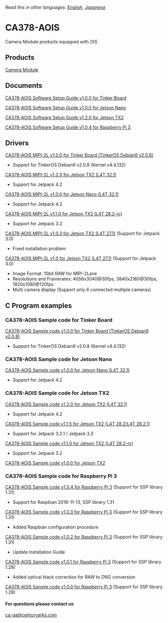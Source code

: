 *Read this in other languages: [English](README.md), [Japanese](README.ja.md)*

# CA378-AOIS

Camera Module products equipped with OIS

## Products

[Camera Module](https://www.centuryarks.com/products/sensor/cm)

## Documents
[CA378-AOIS Software Setup Guide v1.0.0 for Tinker Board](/TinkerBoard)

[CA378-AOIS Software Setup Guide v1.0.0 for Jetson Nano](/JetsonNano)

[CA378-AOIS Software Setup Guide v1.2.0 for Jetson TX2](/JetsonTX2)

[CA378-AOIS Software Setup Guide v1.0.4 for Raspberry Pi 3](/Raspi3)

## Drivers

[CA378-AOIS MIPI-2L v1.0.0 for Tinker Board (TinkerOS Debian9 v2.0.8)](https://github.com/centuryarks/CA378-AOIS/releases/download/TINKER_v1.0.0_v4.4.132(Debian9_v2.0.8)/CA378_v1.0.0_TinkerOS_Debian9_v2.0.8_src_build.tar.gz)
- Support for TinkerOS Debian9 v2.0.8 (Kernel v4.4.132)

[CA378-AOIS MIPI-2L v1.2.0 for Jetson TX2 (L4T 32.1)](https://github.com/centuryarks/CA378-AOIS/releases/download/JSX2_v1.2.0_L4T32.1(Jetpack4.2)/CA378_2L_v1.2.0_L4T32.1_src_build.tar.gz)
- Support for Jetpack 4.2

[CA378-AOIS MIPI-2L v1.0.0 for Jetson Nano (L4T 32.1)](https://github.com/centuryarks/CA378-AOIS/releases/download/JSNano_v1.0.0_L4T32.1(Jetpack4.2)/CA378_v1.0.0_Jetpack4.2_Nano_src_build.tar.gz)
- Support for Jetpack 4.2

[CA378-AOIS MIPI-2L v1.1.0 for Jetson TX2 (L4T 28.2-rc)](https://github.com/centuryarks/CA378-AOIS/releases/download/JSX2_v1.1.5_L4T28.2(Jetpack3.2.1)/CA378_2L_v1.1.5_L4T28.2_src_build.tar.gz)
- Support for Jetpack 3.2

[CA378-AOIS MIPI-2L v1.0.3 for Jetson TX2 (L4T 27.1)](https://github.com/centuryarks/CA378-AOIS/releases/download/v1.0.3/CA378_2L_v1.0.3_L4T27.1.tar.gz)
(Support for Jetpack 3.0)
- Fixed installation problem

[CA378-AOIS MIPI-2L v1.0 for Jetson TX2 (L4T 27.1)](https://github.com/centuryarks/CA378-AOIS/releases/download/v1.0/CA378_2L_v1.0_L4T27.1.tar.gz)
(Support for Jetpack 3.0)
- Image Format: 10bit RAW for MIPI-2Lane
- Resolutions and Framerates: 4056x3040@30fps, 3840x2160@30fps, 1920x1080@120fps
- Multi camera display (Support only 6 connected multiple cameras)

## C Program examples
### CA378-AOIS Sample code for Tinker Board

[CA378-AOIS Sample code v1.0.0 for Tinker Board (TinkerOS Debian9 v2.0.8)](https://github.com/centuryarks/Sample/releases/download/TINKER_v1.0.0_v4.4.132(Debian9_v2.0.8)/demo_v1.0.0_tinker.tar.gz)
- Support for TinkerOS Debian9 v2.0.8 (Kernel v4.4.132)

### CA378-AOIS Sample code for Jetson Nano

[CA378-AOIS Sample code v1.0.0 for Jetson Nano (L4T 32.1)](https://github.com/centuryarks/Sample/releases/download/JSNano_v1.0.0_L4T32.1(Jetpack4.2)/demo_v1.0.0_nano.tar.gz)
- Support for Jetpack 4.2

### CA378-AOIS Sample code for Jetson TX2

[CA378-AOIS Sample code v1.2.0 for Jetson TX2 (L4T 32.1)](https://github.com/centuryarks/Sample/releases/download/v1.2.0/demo_v1.2.0_tx2.tar.gz)
- Support for Jetpack 4.2

[CA378-AOIS Sample code v1.1.5 for Jetson TX2 (L4T 28.2/L4T 28.2.1)](https://github.com/centuryarks/Sample/releases/download/JSX2_v1.1.5(Jetpack3.2.1%2FJetpack3.3)/demo_v1.1.5_tx2.tar.gz)
- Support for Jetpack 3.2.1 / Jetpack 3.3

[CA378-AOIS Sample code v1.1.0 for Jetson TX2 (L4T 28.2-rc)](https://github.com/centuryarks/Sample/releases/download/v1.1.0/demo_v1.1.0_tx2.tar.gz)
- Support for Jetpack 3.2

[CA378-AOIS Sample code v1.0.0 for Jetson TX2](https://github.com/centuryarks/Sample/releases/download/v1.0/demo_v1.0.0_tx2.tar.gz)

### CA378-AOIS Sample code for Raspberry Pi 3
[CA378-AOIS Sample code v1.0.4 for Raspberry Pi 3](https://github.com/centuryarks/Sample/releases/download/v1.0.4/demo_v1.0.4_pi3.tar.gz)
(Support for SSP library 1.31)
- Support for Raspbian 2018-11-13, SSP library 1.31

[CA378-AOIS Sample code v1.0.3 for Raspberry Pi 3](https://github.com/centuryarks/Sample/releases/download/v1.0.3/demo_v1.0.3_pi3.tar.gz)
(Support for SSP library 1.31)
- Added Raspbian configuration procedure

[CA378-AOIS Sample code v1.0.2 for Raspberry Pi 3](https://github.com/centuryarks/Sample/releases/download/v1.0.2/demo_v1.0.2_pi3.tar.gz)
(Support for SSP library 1.31)
- Update Installation Guide

[CA378-AOIS Sample code v1.0.1 for Raspberry Pi 3](https://github.com/centuryarks/Sample/releases/download/v1.0.1/demo_v1.0.1_pi3.tar.gz)
(Support for SSP library 1.28)
- Added optical black correction for RAW to DNG conversion

[CA378-AOIS Sample code v1.0.0 for Raspberry Pi 3](https://github.com/centuryarks/Sample/releases/download/v1.0/demo_v1.0.0_pi3.tar.gz)
(Support for SSP library 1.28)

#### For questions please contact us
ca-qa@centuryarks.com
